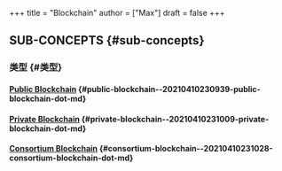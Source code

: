 +++
title = "Blockchain"
author = ["Max"]
draft = false
+++

## SUB-CONCEPTS {#sub-concepts}


### 类型 {#类型}


#### [Public Blockchain](20210410230939-public_blockchain.md) {#public-blockchain--20210410230939-public-blockchain-dot-md}


#### [Private Blockchain](20210410231009-private_blockchain.md) {#private-blockchain--20210410231009-private-blockchain-dot-md}


#### [Consortium Blockchain](20210410231028-consortium_blockchain.md) {#consortium-blockchain--20210410231028-consortium-blockchain-dot-md}
